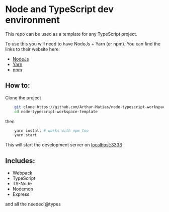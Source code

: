 # Node and TypeScript dev environment

This repo can be used as a template for any TypeScript project.

To use this you will need to have NodeJs + Yarn (or npm). You can find the links to their website here:

 - [NodeJs](https://nodejs.org/en/)
 - [Yarn](https://yarnpkg.com/)
 - [npm](https://www.npmjs.com/)

## How to:

Clone the project

```bash
    git clone https://github.com/Arthur-Matias/node-typescript-workspace-template.git
    cd node-typescript-workspace-template
```

then

```bash
    yarn install # works with npm too
    yarn start
```

This will start the development server on [localhost:3333](http://localhost:3333)


## Includes:

 - Webpack
 - TypeScript
 - TS-Node
 - Nodemon
 - Express

 and all the needed @types
